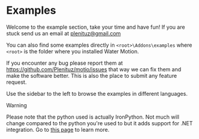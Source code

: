 # **Examples**

Welcome to the example section, take your time and have fun! If you are stuck send us an email at plenituz@gmail.com

You can also find some examples directly in `<root>\Addons\examples` where `<root>` is the folder where you installed Water Motion.

If you encounter any bug please report them at https://github.com/Plenituz/motio/issues that way we can fix them and make the software better.
This is also the place to submit any feature request.

Use the sidebar to the left to browse the examples in different languages.

>[!warning]
>Please note that the python used is actually IronPython. Not much will change compared to the python you're used to but it adds support for .NET integration. Go to [this page](http://ironpython.net/documentation/dotnet/dotnet.html) to learn more.